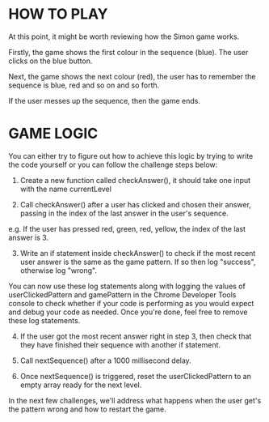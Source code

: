 # HOW TO PLAY
At this point, it might be worth reviewing how the Simon game works.

Firstly, the game shows the first colour in the sequence (blue). The user clicks on the blue button.

Next, the game shows the next colour (red), the user has to remember the sequence is blue, red and so on and so forth.

If the user messes up the sequence, then the game ends.
# GAME LOGIC
You can either try to figure out how to achieve this logic by trying to write the code yourself or you can follow the challenge steps below:

1. Create a new function called checkAnswer(), it should take one input with the name currentLevel

2. Call checkAnswer() after a user has clicked and chosen their answer, passing in the index of the last answer in the user's sequence.

e.g. If the user has pressed red, green, red, yellow, the index of the last answer is 3.

3. Write an if statement inside checkAnswer() to check if the most recent user answer is the same as the game pattern. If so then log "success", otherwise log "wrong".

You can now use these log statements along with logging the values of userClickedPattern and gamePattern in the Chrome Developer Tools console to check whether if your code is performing as you would expect and debug your code as needed. Once you're done, feel free to remove these log statements.

4. If the user got the most recent answer right in step 3, then check that they have finished their sequence with another if statement.

5. Call nextSequence() after a 1000 millisecond delay.

6. Once nextSequence() is triggered, reset the userClickedPattern to an empty array ready for the next level.

In the next few challenges, we'll address what happens when the user get's the pattern wrong and how to restart the game.
